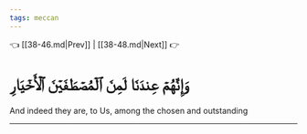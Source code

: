 ```yaml
---
tags: meccan
---
```


👈 [[38-46.md|Prev]] | [[38-48.md|Next]] 👉

# وَإِنَّهُمۡ عِندَنَا لَمِنَ ٱلۡمُصۡطَفَيۡنَ ٱلۡأَخۡيَارِ

And indeed they are, to Us, among the chosen and outstanding

---

